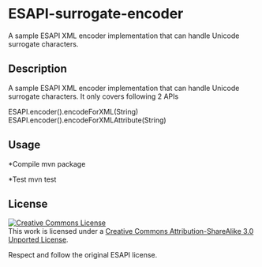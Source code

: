 ESAPI-surrogate-encoder
=======================
A sample ESAPI XML encoder implementation that can handle Unicode surrogate characters.


Description
-----------------------
A sample ESAPI XML encoder implementation that can handle Unicode surrogate characters. It only covers following 2 APIs

 ESAPI.encoder().encodeForXML(String)
 ESAPI.encoder().encodeForXMLAttribute(String)


Usage
-----------------------
*Compile
  mvn package
  
*Test
  mvn test


License
-----------------------
<a rel="license" href="http://creativecommons.org/licenses/by-sa/3.0/deed.en_US"><img alt="Creative Commons License" style="border-width:0" src="http://i.creativecommons.org/l/by-sa/3.0/88x31.png" /></a><br />This work is licensed under a <a rel="license" href="http://creativecommons.org/licenses/by-sa/3.0/deed.en_US">Creative Commons Attribution-ShareAlike 3.0 Unported License</a>.

Respect and follow the original ESAPI license.

